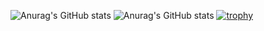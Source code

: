 ![Anurag's GitHub stats](https://github-readme-stats.vercel.app/api?username=k2helix&count_private=false&show_icons=true)
![Anurag's GitHub stats](https://github-readme-stats.vercel.app/api/top-langs/?username=k2helix&langs_count=3&layout=compact)
[![trophy](https://github-profile-trophy.vercel.app/?username=k2helix&no-bg=true&title=Commits,MultiLanguage,Issues,Repositories,Stars,PullRequest)](https://github.com/ryo-ma/github-profile-trophy)
